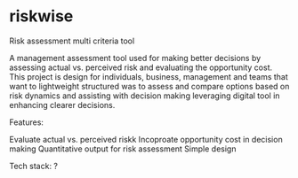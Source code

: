 # riskwise
Risk assessment multi criteria tool

A management assessment tool used for making better decisions by assessing actual vs. perceived risk and evaluating the opportunity cost. This project is design for individuals, business, management and teams that want to lightweight structured was to assess and compare options based on risk dynamics and assisting with decision making leveraging digital tool in enhancing clearer decisions. 

Features:

Evaluate actual vs. perceived riskk
Incoproate opportunity cost in decision making
Quantitative output for risk assessment
Simple design

Tech stack:
?


